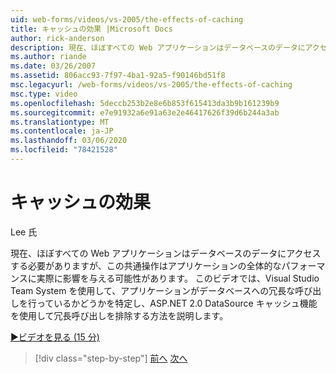 ```yaml
---
uid: web-forms/videos/vs-2005/the-effects-of-caching
title: キャッシュの効果 |Microsoft Docs
author: rick-anderson
description: 現在、ほぼすべての Web アプリケーションはデータベースのデータにアクセスする必要がありますが、この共通操作は、a...
ms.author: riande
ms.date: 03/26/2007
ms.assetid: 806acc93-7f97-4ba1-92a5-f90146bd51f8
msc.legacyurl: /web-forms/videos/vs-2005/the-effects-of-caching
msc.type: video
ms.openlocfilehash: 5deccb253b2e8e6b853f615413da3b9b161239b9
ms.sourcegitcommit: e7e91932a6e91a63e2e46417626f39d6b244a3ab
ms.translationtype: MT
ms.contentlocale: ja-JP
ms.lasthandoff: 03/06/2020
ms.locfileid: "78421528"
---
```

# <a name="the-effects-of-caching"></a>キャッシュの効果

Lee 氏

現在、ほぼすべての Web アプリケーションはデータベースのデータにアクセスする必要がありますが、この共通操作はアプリケーションの全体的なパフォーマンスに実際に影響を与える可能性があります。 このビデオでは、Visual Studio Team System を使用して、アプリケーションがデータベースへの冗長な呼び出しを行っているかどうかを特定し、ASP.NET 2.0 DataSource キャッシュ機能を使用して冗長呼び出しを排除する方法を説明します。

[&#9654;ビデオを見る (15 分)](https://channel9.msdn.com/Blogs/ASP-NET-Site-Videos/the-effects-of-caching)

> [!div class="step-by-step"]
> [前へ](custom-extraction-rules-and-coded-web-tests.md)
> [次へ](using-the-load-test-agent.md)
